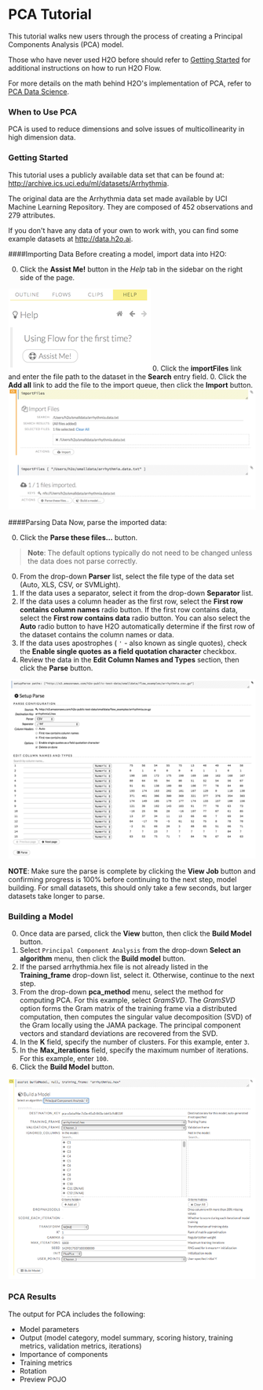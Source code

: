 # PCA Tutorial

This tutorial walks new users through the process of creating a Principal Components Analysis (PCA) model. 

Those who have never used H2O before should refer to <a href="https://github.com/h2oai/h2o-dev/blob/master/h2o-docs/src/product/flow/README.md" target="_blank">Getting Started</a> for additional instructions on how to run H2O Flow.

For more details on the math behind H2O's implementation of PCA, refer to <a href="http://h2o-release.s3.amazonaws.com/h2o/{{branch_name}}/{{build_number}}/docs-website/h2o-docs/index.html#Data%20Science%20Algorithms-PCA" target="_blank">PCA Data Science</a>.


### When to Use PCA
PCA is used to reduce dimensions and solve issues of multicollinearity in high dimension data.

### Getting Started

This tutorial uses a publicly available data set that can be found at:
<a href="http://archive.ics.uci.edu/ml/datasets/Arrhythmia" target="_blank">http://archive.ics.uci.edu/ml/datasets/Arrhythmia</a>.

The original data are the Arrhythmia data set made available by UCI
Machine Learning Repository. They are composed of 452 observations and
279 attributes.

If you don't have any data of your own to work with, you can find some example datasets at <a href="http://data.h2o.ai" target="_blank">http://data.h2o.ai</a>.

####Importing Data
Before creating a model, import data into H2O:

0. Click the **Assist Me!** button in the *Help* tab in the sidebar on the right side of the page. 

  ![Assist Me button](../images/AssistButton.png)
0. Click the **importFiles** link and enter the file path to the dataset in the **Search** entry field. 
0. Click the **Add all** link to add the file to the import queue, then click the **Import** button. 
  ![Importing Files](../images/GBM_ImportFile.png)

####Parsing Data
Now, parse the imported data: 

0. Click the **Parse these files...** button. 

  >**Note**: The default options typically do not need to be changed unless the data does not parse correctly. 

0. From the drop-down **Parser** list, select the file type of the data set (Auto, XLS, CSV, or SVMLight). 
0. If the data uses a separator, select it from the drop-down **Separator** list. 
0. If the data uses a column header as the first row, select the **First row contains column names** radio button. If the first row contains data, select the **First row contains data** radio button. You can also select the **Auto** radio button to have H2O automatically determine if the first row of the dataset contains the column names or data. 
0. If the data uses apostrophes ( `'` - also known as single quotes), check the **Enable single quotes as a field quotation character** checkbox. 
0. Review the data in the **Edit Column Names and Types** section, then click the **Parse** button. 

  ![Parsing Data](../images/GBM_Parse.png)

  **NOTE**: Make sure the parse is complete by clicking the **View Job** button and confirming progress is 100% before continuing to the next step, model building. For small datasets, this should only take a few seconds, but larger datasets take longer to parse.


### Building a Model

0. Once data are parsed, click the **View** button, then click the **Build Model** button. 
0. Select `Principal Component Analysis` from the drop-down **Select an algorithm** menu, then click the **Build model** button. 
0. If the parsed arrhythmia.hex file is not already listed in the **Training_frame** drop-down list, select it. Otherwise, continue to the next step. 
0. From the drop-down **pca_method** menu, select the method for computing PCA. For this example, select *GramSVD*. The *GramSVD* option forms the Gram matrix of the training frame via a distributed computation, then computes the singular value decomposition (SVD) of the Gram locally using the JAMA package. The principal component vectors and standard deviations are recovered from the SVD. 
0. In the **K** field, specify the number of clusters. For this example, enter `3`.  
0. In the **Max_iterations** field, specify the maximum number of iterations. For this example, enter `100`. 
0. Click the **Build Model** button. 


![Building PCA Models](../images/PCA_BuildModel.png)


### PCA Results

The output for PCA includes the following: 

- Model parameters
- Output (model category, model summary, scoring history, training metrics, validation metrics, iterations)
- Importance of components
- Training metrics
- Rotation
- Preview POJO
